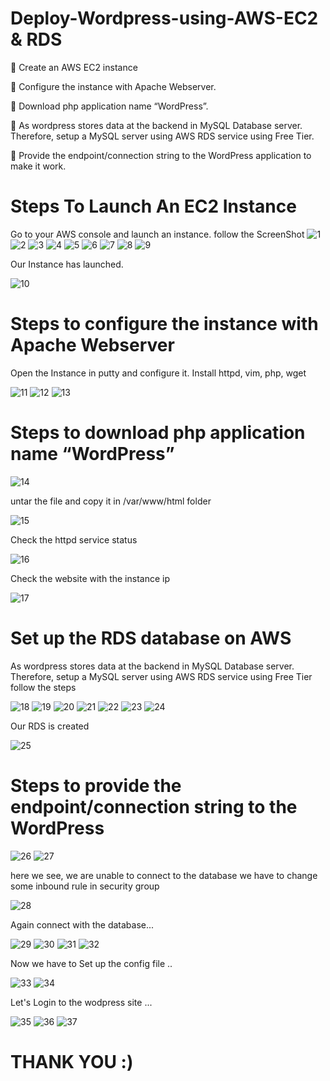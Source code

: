 # Deploy-Wordpress-using-AWS-EC2 & RDS

🔅 Create an AWS EC2 instance

🔅 Configure the instance with Apache Webserver.

🔅 Download php application name “WordPress”.

🔅 As wordpress stores data at the backend in MySQL Database server. Therefore, setup a MySQL server using AWS RDS service using Free Tier.

🔅 Provide the endpoint/connection string to the WordPress application to make it work.

# Steps To Launch An EC2 Instance

Go to your AWS console and launch an instance. follow the ScreenShot
![1](https://user-images.githubusercontent.com/60690689/127742745-47cfdb7f-48cb-45d7-a72b-bad93bdcd6b7.jpg)
![2](https://user-images.githubusercontent.com/60690689/127742762-7537cd89-18db-49cd-81d1-b566c82fb18f.jpg)
![3](https://user-images.githubusercontent.com/60690689/127742764-4d0770d2-48e0-4508-9727-fd5c1a3c4267.jpg)
![4](https://user-images.githubusercontent.com/60690689/127742776-af8501b6-8ee0-446e-a19b-ab264f090038.jpg)
![5](https://user-images.githubusercontent.com/60690689/127742779-e26d7872-2179-4690-a3a0-cce3681fb087.jpg)
![6](https://user-images.githubusercontent.com/60690689/127742786-52fb524b-dc63-4353-95b8-97b610393ebe.jpg)
![7](https://user-images.githubusercontent.com/60690689/127742793-e894fd36-36eb-45c5-8b6a-9f53d75e4414.jpg)
![8](https://user-images.githubusercontent.com/60690689/127742796-be5926d7-87a7-4ffb-8e0b-82c2c3ba9fab.jpg)
![9](https://user-images.githubusercontent.com/60690689/127742802-e085e942-963a-4f76-aeab-85a8d3b82018.jpg)

Our Instance has launched.

![10](https://user-images.githubusercontent.com/60690689/127742820-763a0603-8bf3-4a1a-b181-14b6a34b621d.jpg)

# Steps to configure the instance with Apache Webserver

Open the Instance in putty and configure it.
Install httpd, vim, php, wget

![11](https://user-images.githubusercontent.com/60690689/127742972-cb30ddbe-b748-46f2-b5eb-b3a6a62da93c.jpg)
![12](https://user-images.githubusercontent.com/60690689/127742976-2edc12c0-4267-4cec-9c6e-142e3137a966.jpg)
![13](https://user-images.githubusercontent.com/60690689/127742983-a2af7122-814c-4f65-ad4f-a122d756e5bd.jpg)

# Steps to download php application name “WordPress”

![14](https://user-images.githubusercontent.com/60690689/127743022-a67784ab-5171-43f9-bf19-1783336862f0.jpg)

untar the file and copy it in /var/www/html  folder

![15](https://user-images.githubusercontent.com/60690689/127743053-932fd28a-4cbe-4316-a369-23bb9b2fe401.jpg)

Check the httpd service status 

![16](https://user-images.githubusercontent.com/60690689/127743080-586a57b2-c530-44db-9170-c40297566844.jpg)

Check the website with the instance ip

![17](https://user-images.githubusercontent.com/60690689/127743104-c5165921-d258-4584-aafd-82aa077ea56b.jpg)

# Set up the RDS database on AWS

As wordpress stores data at the backend in MySQL Database server. Therefore, setup a MySQL server using AWS RDS service using Free Tier
follow the steps

![18](https://user-images.githubusercontent.com/60690689/127743209-0a72aaba-1bae-47dd-afcd-8ff58a2c8170.jpg)
![19](https://user-images.githubusercontent.com/60690689/127743221-72ac5072-3815-49a1-bf38-50310dcc7354.jpg)
![20](https://user-images.githubusercontent.com/60690689/127743230-cccdcd10-ca4c-4661-993f-33e2f5991b3a.jpg)
![21](https://user-images.githubusercontent.com/60690689/127743239-ab8fad21-dfde-43ce-ba31-dc3986d80734.jpg)
![22](https://user-images.githubusercontent.com/60690689/127743243-8ac58bcd-30aa-41b2-b49d-e63f7582221c.jpg)
![23](https://user-images.githubusercontent.com/60690689/127743258-d0c0badc-44c2-4a51-886e-9cee0a612bc2.jpg)
![24](https://user-images.githubusercontent.com/60690689/127743263-ed3ec054-4419-4f82-8ce0-9ec43ef9e6eb.jpg)

Our RDS is created

![25](https://user-images.githubusercontent.com/60690689/127743285-a780bc1f-3d03-4f63-8ff6-b6629c04dbbb.jpg)

# Steps to provide the endpoint/connection string to the WordPress

![26](https://user-images.githubusercontent.com/60690689/127743353-de911463-9f9e-4728-9566-f700fc0cf963.jpg)
![27](https://user-images.githubusercontent.com/60690689/127743360-308b4634-84ab-432a-bd6d-c05f33424775.jpg)

here we see, we are unable to connect to the database we have to change some inbound rule in security group 

![28](https://user-images.githubusercontent.com/60690689/127743408-a29e2af6-3e1b-44bc-be08-03c19a0b150e.jpg)

Again connect with the database...

![29](https://user-images.githubusercontent.com/60690689/127743429-8639a640-3cbd-4273-b628-0ebbd382cf1a.jpg)
![30](https://user-images.githubusercontent.com/60690689/127743438-fd4685cd-bb4b-4a66-80fa-88f9417176c6.jpg)
![31](https://user-images.githubusercontent.com/60690689/127743459-1b271824-8aa9-4ec2-8252-efd93f8c091d.jpg)
![32](https://user-images.githubusercontent.com/60690689/127743463-d5bb459c-fd1c-46f0-bb1d-ef06976b4df3.jpg)

Now we have to Set up the config file ..

![33](https://user-images.githubusercontent.com/60690689/127743487-122906b8-433e-4c88-b3d7-0af0a06607cb.jpg)
![34](https://user-images.githubusercontent.com/60690689/127743495-c169f304-2dd4-4fba-8609-eed2781d87b8.jpeg)

Let's Login to the wodpress site ...

![35](https://user-images.githubusercontent.com/60690689/127743515-de071077-902d-4adc-99b6-bc8808f574e9.jpg)
![36](https://user-images.githubusercontent.com/60690689/127743520-cefc7a3f-ba8b-4c4a-94aa-d04dbe3f21de.jpg)
![37](https://user-images.githubusercontent.com/60690689/127743534-239c5b80-0398-42f0-b69a-e8b496bc738a.jpg)

# THANK YOU :)
